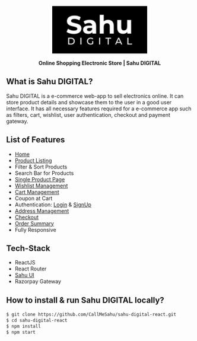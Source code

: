 <div align="center">

   <a href="https://sahudigital.vercel.app/">
        <img src="./src/assets/README-logo.png"  alt="" /> 
   </a>

 **Online Shopping Electronic Store | Sahu DIGITAL**
</div>

## **What is Sahu DIGITAL?**
Sahu DIGITAL is a e-commerce web-app to sell electronics online. It can store product details and showcase them to the user in a good user interface. It has all necessary features required for a e-commerce app such as filters, cart, wishlist, user authentication, checkout and payment gateway.
[](./src/assets/payment-logo.png)

## **List of Features**
- [Home](https://sahudigital.vercel.app/)
- [Product Listing](https://sahudigital.vercel.app/product)
- Filter & Sort Products
- Search Bar for Products
- [Single Product Page](https://sahudigital.vercel.app/product/1)
- [Wishlist Management](https://sahudigital.vercel.app/wishlist)
- [Cart Management](https://sahudigital.vercel.app/cart)
- Coupon at Cart
- Authentication: [Login](https://sahudigital.vercel.app/login) & [SignUp](https://sahudigital.vercel.app/signup)
- [Address Management](https://sahudigital.vercel.app/user_profile)
- [Checkout](https://sahudigital.vercel.app/checkout)
- [Order Summary](https://sahudigital.vercel.app/order_summary)
- Fully Responsive

## **Tech-Stack**
- ReactJS
- React Router
- [Sahu UI](https://sahu-ui.vercel.app/)
- Razorpay Gateway


## **How to install & run Sahu DIGITAL locally?**
```
$ git clone https://github.com/CallMeSahu/sahu-digital-react.git
$ cd sahu-digital-react
$ npm install
$ npm start
```
